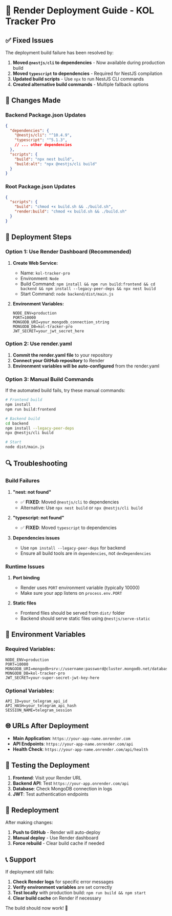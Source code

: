 # 🚀 Render Deployment Guide - KOL Tracker Pro

## ✅ Fixed Issues

The deployment build failure has been resolved by:

1. **Moved `@nestjs/cli` to dependencies** - Now available during production build
2. **Moved `typescript` to dependencies** - Required for NestJS compilation
3. **Updated build scripts** - Use `npx` to run NestJS CLI commands
4. **Created alternative build commands** - Multiple fallback options

## 🔧 Changes Made

### Backend Package.json Updates
```json
{
  "dependencies": {
    "@nestjs/cli": "^10.4.9",
    "typescript": "^5.1.3",
    // ... other dependencies
  },
  "scripts": {
    "build": "npx nest build",
    "build:alt": "npx @nestjs/cli build"
  }
}
```

### Root Package.json Updates
```json
{
  "scripts": {
    "build": "chmod +x build.sh && ./build.sh",
    "render:build": "chmod +x build.sh && ./build.sh"
  }
}
```

## 🚀 Deployment Steps

### Option 1: Use Render Dashboard (Recommended)

1. **Create Web Service:**
   - Name: `kol-tracker-pro`
   - Environment: `Node`
   - Build Command: `npm install && npm run build:frontend && cd backend && npm install --legacy-peer-deps && npx nest build`
   - Start Command: `node backend/dist/main.js`

2. **Environment Variables:**
   ```
   NODE_ENV=production
   PORT=10000
   MONGODB_URI=your_mongodb_connection_string
   MONGODB_DB=kol-tracker-pro
   JWT_SECRET=your_jwt_secret_here
   ```

### Option 2: Use render.yaml

1. **Commit the render.yaml file** to your repository
2. **Connect your GitHub repository** to Render
3. **Environment variables will be auto-configured** from the render.yaml

### Option 3: Manual Build Commands

If the automated build fails, try these manual commands:

```bash
# Frontend build
npm install
npm run build:frontend

# Backend build
cd backend
npm install --legacy-peer-deps
npx @nestjs/cli build

# Start
node dist/main.js
```

## 🔍 Troubleshooting

### Build Failures

1. **"nest: not found"**
   - ✅ **FIXED**: Moved `@nestjs/cli` to dependencies
   - Alternative: Use `npx nest build` or `npx @nestjs/cli build`

2. **"typescript: not found"**
   - ✅ **FIXED**: Moved `typescript` to dependencies

3. **Dependencies issues**
   - Use `npm install --legacy-peer-deps` for backend
   - Ensure all build tools are in `dependencies`, not `devDependencies`

### Runtime Issues

1. **Port binding**
   - Render uses `PORT` environment variable (typically 10000)
   - Make sure your app listens on `process.env.PORT`

2. **Static files**
   - Frontend files should be served from `dist/` folder
   - Backend should serve static files using `@nestjs/serve-static`

## 📝 Environment Variables

### Required Variables:
```
NODE_ENV=production
PORT=10000
MONGODB_URI=mongodb+srv://username:password@cluster.mongodb.net/database
MONGODB_DB=kol-tracker-pro
JWT_SECRET=your-super-secret-jwt-key-here
```

### Optional Variables:
```
API_ID=your_telegram_api_id
API_HASH=your_telegram_api_hash
SESSION_NAME=telegram_session
```

## 🌐 URLs After Deployment

- **Main Application**: `https://your-app-name.onrender.com`
- **API Endpoints**: `https://your-app-name.onrender.com/api`
- **Health Check**: `https://your-app-name.onrender.com/api/health`

## 📱 Testing the Deployment

1. **Frontend**: Visit your Render URL
2. **Backend API**: Test `https://your-app.onrender.com/api`
3. **Database**: Check MongoDB connection in logs
4. **JWT**: Test authentication endpoints

## 🔄 Redeployment

After making changes:
1. **Push to GitHub** - Render will auto-deploy
2. **Manual deploy** - Use Render dashboard
3. **Force rebuild** - Clear build cache if needed

## 📞 Support

If deployment still fails:

1. **Check Render logs** for specific error messages
2. **Verify environment variables** are set correctly
3. **Test locally** with production build: `npm run build && npm start`
4. **Clear build cache** on Render if necessary

The build should now work! 🎉 